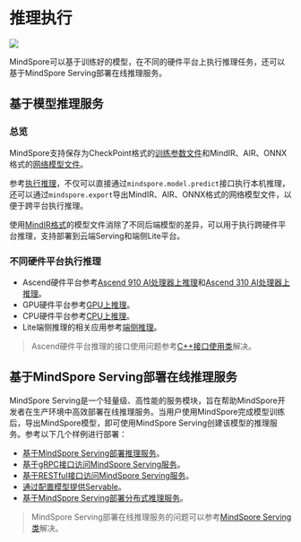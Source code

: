 # 推理执行

<a href="https://gitee.com/mindspore/docs/blob/master/docs/mindspore/migration_guide/source_zh_cn/inference.md" target="_blank"><img src="https://mindspore-website.obs.cn-north-4.myhuaweicloud.com/website-images/master/resource/_static/logo_source.png"></a>

MindSpore可以基于训练好的模型，在不同的硬件平台上执行推理任务，还可以基于MindSpore Serving部署在线推理服务。

## 基于模型推理服务

### 总览

MindSpore支持保存为CheckPoint格式的[训练参数文件](https://www.mindspore.cn/docs/programming_guide/zh-CN/master/multi_platform_inference.html#模型文件)和MindIR、AIR、ONNX格式的[网络模型文件](https://www.mindspore.cn/docs/programming_guide/zh-CN/master/multi_platform_inference.html#模型文件)。

参考[执行推理](https://www.mindspore.cn/docs/programming_guide/zh-CN/master/multi_platform_inference.html#执行推理)，不仅可以直接通过`mindspore.model.predict`接口执行本机推理，还可以通过`mindspore.export`导出MindIR、AIR、ONNX格式的网络模型文件，以便于跨平台执行推理。

使用[MindIR格式](https://www.mindspore.cn/docs/programming_guide/zh-CN/master/multi_platform_inference.html#mindir介绍)的模型文件消除了不同后端模型的差异，可以用于执行跨硬件平台推理，支持部署到云端Serving和端侧Lite平台。

### 不同硬件平台执行推理

- Ascend硬件平台参考[Ascend 910 AI处理器上推理](https://www.mindspore.cn/docs/programming_guide/zh-CN/master/multi_platform_inference_ascend_910.html)和[Ascend 310 AI处理器上推理](https://www.mindspore.cn/docs/programming_guide/zh-CN/master/multi_platform_inference_ascend_310.html)。
- GPU硬件平台参考[GPU上推理](https://www.mindspore.cn/docs/programming_guide/zh-CN/master/multi_platform_inference_gpu.html)。
- CPU硬件平台参考[CPU上推理](https://www.mindspore.cn/docs/programming_guide/zh-CN/master/multi_platform_inference_cpu.html)。
- Lite端侧推理的相关应用参考[端侧推理](https://www.mindspore.cn/lite/docs/zh-CN/master/index.html)。

> Ascend硬件平台推理的接口使用问题参考[C++接口使用类](https://www.mindspore.cn/docs/zh-CN/master/faq/inference.html#c)解决。

## 基于MindSpore Serving部署在线推理服务

MindSpore Serving是一个轻量级、高性能的服务模块，旨在帮助MindSpore开发者在生产环境中高效部署在线推理服务。当用户使用MindSpore完成模型训练后，导出MindSpore模型，即可使用MindSpore Serving创建该模型的推理服务。参考以下几个样例进行部署：

- [基于MindSpore Serving部署推理服务](https://www.mindspore.cn/serving/docs/zh-CN/master/serving_example.html)。
- [基于gRPC接口访问MindSpore Serving服务](https://www.mindspore.cn/serving/docs/zh-CN/master/serving_grpc.html)。
- [基于RESTful接口访问MindSpore Serving服务](https://www.mindspore.cn/serving/docs/zh-CN/master/serving_restful.html)。
- [通过配置模型提供Servable](https://www.mindspore.cn/serving/docs/zh-CN/master/serving_model.html)。
- [基于MindSpore Serving部署分布式推理服务](https://www.mindspore.cn/serving/docs/zh-CN/master/serving_distributed_example.html)。

> MindSpore Serving部署在线推理服务的问题可以参考[MindSpore Serving类](https://www.mindspore.cn/docs/zh-CN/master/faq/inference.html#mindspore-serving)解决。
